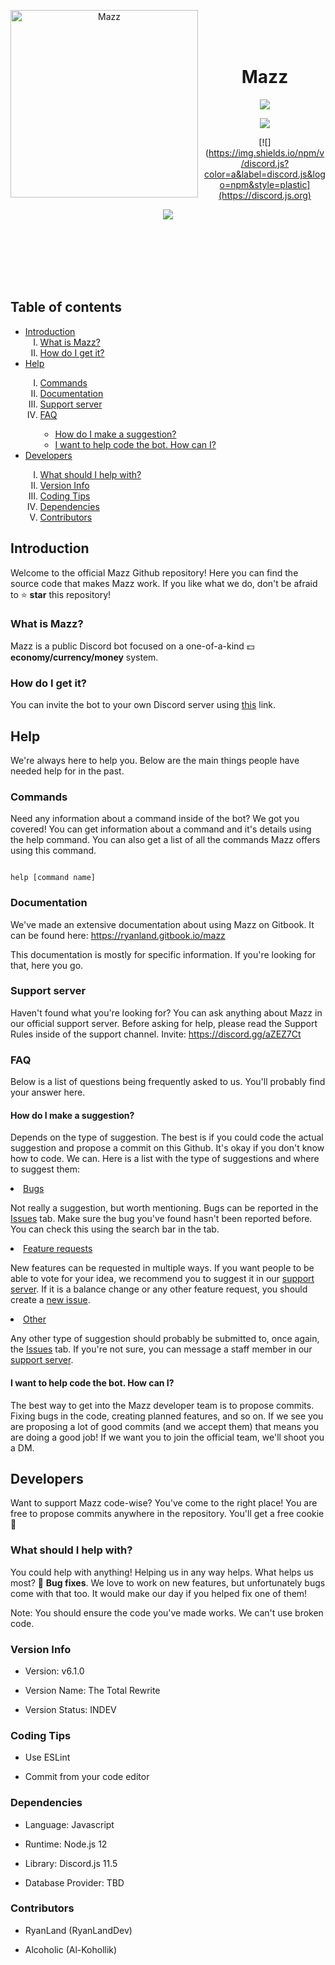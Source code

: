 <div align="center">

<p>

<img  width="300"  height="300" align="left"  style="float: left; margin: 0 10px 0 0;"  alt="Mazz"  src="https://cdn.discordapp.com/attachments/542040668453732352/674713874586402816/39aaa46e86544209c6ab2cd44f958481.png"></img>

</p>

<br><br><br>

<h1><b>Mazz</h1></b>

  

[![](https://discordapp.com/api/guilds/631734689530380308/embed.png)](https://discord.gg/aZEZ7Ct)

[![](https://img.shields.io/github/last-commit/MazzStudios/Mazz?logo=GitHub&style=plastic)](https://github.com/RyanLandDev/Mazz)

[![](https://img.shields.io/npm/v/discord.js?color=a&label=discord.js&logo=npm&style=plastic](https://discord.js.org)

[![](https://img.shields.io/badge/donate-patreon-F96854.svg?logo=patreon)](https://patreon.com/mazzbot)

  

</div>

<br><br><br><br><br>

  

## Table of contents

<ul>

<li><a  href="#introduction">Introduction</a>

<ol  type="I"><li><a  href="#what-is-mazz">What is Mazz?</a></li>

<li><a  href="#how-do-i-get-it">How do I get it?</a></li></ol></li>

<li><a  href="#help">Help</a></li>

<ol  type="I"><li><a  href="#commands">Commands</a></li>

<li><a  href="#documentation">Documentation</a></li>

<li><a  href="#support-server">Support server</a></li>

<li><a  href="#faq">FAQ</a></li>

<ul  type="circle"><li><a  href="#how-do-i-make-a-suggestion">How do I make a suggestion?</a></li>

<li><a  href="#i-want-to-help-code-the-bot-how-can-i">I want to help code the bot. How can I?</a></li>

</ul>

</ol>

<li><a  href="#developers">Developers</a></li>

<ol  type="I"><li><a  href="#what-should-i-help-with">What should I help with?</a></li>

<li><a  href="#version-info">Version Info</a></li>

<li><a  href="#coding-tips">Coding Tips</a></li>

<li><a  href="#dependencies">Dependencies</a></li>

<li><a  href="#contributors">Contributors</a></li></ul>

  

## Introduction

Welcome to the official Mazz Github repository! Here you can find the source code that makes Mazz work. If you like what we do, don't be afraid to ⭐ <b>star</b> this repository!

  

### What is Mazz?

Mazz is a public Discord bot focused on a one-of-a-kind 💵 <b>economy/currency/money</b> system.

  

### How do I get it?

You can invite the bot to your own Discord server using [this](https://discordapp.com/oauth2/authorize?client_id=650273454062567435&permissions=371776&scope=bot) link.

  

## Help

We're always here to help you. Below are the main things people have needed help for in the past.

  

### Commands

Need any information about a command inside of the bot? We got you covered! You can get information about a command and it's details using the help command. You can also get a list of all the commands Mazz offers using this command.

```

help [command name]

```

  

### Documentation

We've made an extensive documentation about using Mazz on Gitbook. It can be found here: https://ryanland.gitbook.io/mazz<br>

This documentation is mostly for specific information. If you're looking for that, here you go.

  

### Support server

Haven't found what you're looking for? You can ask anything about Mazz in our official support server. Before asking for help, please read the Support Rules inside of the support channel. Invite: https://discord.gg/aZEZ7Ct

  

### FAQ

Below is a list of questions being frequently asked to us. You'll probably find your answer here.

  

#### How do I make a suggestion?

Depends on the type of suggestion. The best is if you could code the actual suggestion and propose a commit on this Github. It's okay if you don't know how to code. We can. Here is a list with the type of suggestions and where to suggest them:

<li><u>Bugs</u></li>

Not really a suggestion, but worth mentioning. Bugs can be reported in the <a  href="https://github.com/RyanLandDev/Mazz/issues">Issues</a> tab. Make sure the bug you've found hasn't been reported before. You can check this using the search bar in the tab.

<li><u>Feature requests</u></li>

New features can be requested in multiple ways. If you want people to be able to vote for your idea, we recommend you to suggest it in our <a  href="https://discord.gg/aZEZ7Ct">support server</a>. If it is a balance change or any other feature request, you should create a <a  href="https://github.com/RyanLandDev/Mazz/issues/new">new issue</a>.

<li><u>Other</u></li>

Any other type of suggestion should probably be submitted to, once again, the <a  href="https://github.com/RyanLandDev/Mazz/issues">Issues</a> tab. If you're not sure, you can message a staff member in our <a  href="https://discord.gg/aZEZ7Ct">support server</a>.

  

#### I want to help code the bot. How can I?

The best way to get into the Mazz developer team is to propose commits. Fixing bugs in the code, creating planned features, and so on. If we see you are proposing a lot of good commits (and we accept them) that means you are doing a good job! If we want you to join the official team, we'll shoot you a DM.

  

## Developers

Want to support Mazz code-wise? You've come to the right place! You are free to propose commits anywhere in the repository. You'll get a free cookie 🍪

  

### What should I help with?

You could help with anything! Helping us in any way helps. What helps us most? 🐞 <b>Bug fixes</b>. We love to work on new features, but unfortunately bugs come with that too. It would make our day if you helped fix one of them!

Note: You should ensure the code you've made works. We can't use broken code.

  

### Version Info

- Version: v6.1.0

- Version Name: The Total Rewrite

- Version Status: INDEV

  

### Coding Tips

- Use ESLint

- Commit from your code editor

  

### Dependencies

- Language: Javascript

- Runtime: Node.js 12

- Library: Discord.js 11.5

- Database Provider: TBD

  

### Contributors

- RyanLand (RyanLandDev)

- Alcoholic (Al-Kohollik)
